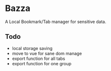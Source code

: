 # Bazza
A Local Bookmark/Tab manager for sensitive data.

## Todo
- local storage saving
- move to vue for sane dom manage
- export function for all tabs
- export function for one group